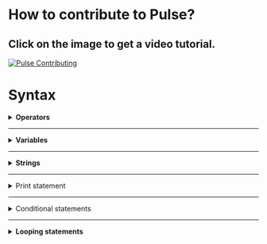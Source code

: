 # How to contribute to Pulse?

## Click on the image to get a video tutorial.

[![Pulse Contributing](https://img.youtube.com/vi/tG_y5o9qkNk/0.jpg)](https://youtu.be/tG_y5o9qkNk)

# Syntax

<details>
  <summary><b>Operators</b></summary>

  ### Arithmetic operators

  1) Addition operator (+):-

  ```console
  1 + 2
  ```
  <b>Result = 3</b>

  2) Subtraction operator (-):-

  ```console
  1 - 2
  ```
  <b>Result = -1</b>

  3) Multiplication operator (*):-

  ```console
  1 * 2
  ```
  <b>Result = 2</b>

  4) Division operator (/):-

  ```console
  1 / 2
  ```
  <b>Result = 0.5</b>

  5) Modulo operator (%):-

  ```console
  1 % 2
  ```
  <b>Result = 1</b>

  6) Power operator (^):-

  ```console
  2 ^ 3
  ```
  <b>Result = 8</b>
  
  ### Relational operator
  
  1) Less than (<):-
  
  ```console
  1 < 2
  ```
  <b>Result = true</b>
  
  2) Greater than (>):-
  
  ```console
  1 > 2
  ```
  <b>Result = false</b>
  
  3) Equal to (==):-
  ```console
  1 == 2
  ```
  <b>Result = false</b>
  
  4) Less than equal to (<=):-
  ```console
  1 <= 2
  ```
  <b>Result = true</b>
  
  5) Greater than equal to (>=):-
  ```console
  1 >= 2
  ```
  <b>Result = false</b>
  
  6) Not equal to (!=):-
  ```console
  1 != 2
  ```
  <b>Result = true</b>
  
  ### Assignment operator
  
  ```console
  a = 1
  ```
  <b>Note: Further details about assignment can be found in the variables section.</b>
  
  ### Logical operator
  
  1) Not operator (!):-
  ```console
  !true
  ```
  <b>Result = false</b>
  
  2) And operator (and):-
  ```console
  (1 < 2) and (3 > 4)
  ```
  <b>Result = false</b>
  
  3) Or operator (or):-
  ```console
  (1 < 2) or (3 > 4)
  ```
  <b>Result = true</b>
  
</details>

<hr />

<details>
  <summary><b>Variables</b></summary>

  ### Declaring a variable

  ```console
  var a
  ```
  <b>Note: Here a is name of variable.</b>

  ### Initializing a variable

  ```console
  var a = 2
  ```
  <b>Note: Here a is name of variable and it gets a value of 2.</b>

  ### Assigning value to a variable

  ```console
  a = 3
  ```
  <b>Note: Here a is name of variable, we also assume here that a is declared earler in the code.</b>
</details>

<hr />

<details>
  <summary><b>Strings</b></summary>
  
  ### Initializing a string variable
  
  ```console
  var a = "Hello"
  ```
  <b>Note: Strings should be enclosed within double quotes (" ") in pulse, single quotes (' ') are not supported yet.</b>
  
  ### String operations
  
  1) String equality:-
  
  ```console
  "hello" == "hello"
  ```
  <b>Result = true</b>
  
  2) String concatenation:-
  ```console
  "hello" + " world"
  ```
  <b>Result = hello world</b>
  
  3) String multiplication:-
  ```console
  "hello" * 2
  ```
  <b>Result = hellohello</b>
  <br><br>
  <b>Note: The order of the operands is trivial, 2 * "hello" and "hello" * 2 will produce same results.</b>
  
  
  
</details>

<hr />

<details>
  <summary>Print statement</summary>
  
  ### Syntax of print statement
  
  ```console
  print("Hello World")
  ```
  
</details>

<hr />

<details>
  <summary>Conditional statements</summary>
  
  ### If statement
  
  ```console
  if(1 < 2):
    print("1 is less than 2")
    print("Inside if")
  ```
  <b>Result:<br> 
    1 is less than 2 <br>
    Inside if
  </b>
  <br><br>
  <b>Note: In pulse, for creating blocks indentation is used (like Python). A block begins with : and every line that is indented (one tab to the right) of the immediately above block is part of that block. To put a statement outside of a block, it should be unindented (one tab backwards, indentation becomes equal to the immediate upper block).</b>
  
  ### If-else statement
  
  ```console
  if(1 > 2):
    print("1 is greater than 2")
  else:
    print("1 is lesser than 2")
  ```
  <b>Result: 1 is greater than 2</b>
  
  
  ### Nested if-else statement
  
  ```console
  if(1 > 2):
    print("1 is greater than 2")
  else:
    if(1 < 2):
      print("1 is lesser than 2")
    else:
      print("There is some error")
  ```
  
</details>

<hr />

<details>
  <summary><b>Looping statements</b></summary>
  
  ### While statement
  
  ```console
  var i = 0
  while(i < 10):
     print(i)
     i = i + 1
  ```
  <b>Result:<br>
  0 <br>
  1 <br>
  2 <br>
  3 <br>
  4 <br>
  5 <br>
  6 <br>
  7 <br>
  8 <br>
  9 <br>
  </b>
  
</details>
